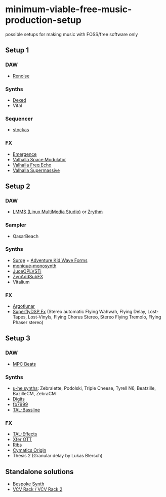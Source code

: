 # minimum-viable-free-music-production-setup
possible setups for making music with FOSS/free software only

## Setup 1

### DAW
- [Renoise](https://www.renoise.com)

### Synths
- [Dexed](https://github.com/asb2m10/dexed)
- Vital 

### Sequencer
- [stockas](https://github.com/surge-synthesizer/stochas)

### FX
- [Emergence](https://daniel-gergely.itch.io/emergence)
- [Valhalla Space Modulator](https://valhalladsp.com/shop/modulation/valhalla-space-modulator/)
- [Valhalla Freq Echo](https://valhalladsp.com/shop/delay/valhalla-freq-echo/)
- [Valhalla Supermassive](https://valhalladsp.com/shop/reverb/valhalla-supermassive/)


## Setup 2 

### DAW
- [LMMS (Linux MultiMedia Studio)](https://lmms.io/) or [Zrythm](https://www.zrythm.org/)

### Sampler
- QasarBeach

### Synths
- [Surge](https://github.com/surge-synthesizer/surge) + [Adventure Kid Wave Forms](https://github.com/KristofferKarlAxelEkstrand/AKWF-FREE) 
- [monique-monosynth](https://github.com/surge-synthesizer/monique-monosynth)
- [JuceOPLVSTi](https://github.com/bsutherland/JuceOPLVSTi)
- [ZynAddSubFX](https://zynaddsubfx.sourceforge.io/)
- Vitalium

### FX
- [Argotlunar](https://mourednik.github.io/argotlunar/)
- [SuperflyDSP Fx](https://superflydsp.com/) (Stereo automatic Flying Wahwah, Flying Delay, Lost-Tapes, Lost-Vinyls, Flying Chorus Stereo, Stereo Flying Tremolo, Flying Phaser stereo)


## Setup 3

### DAW
- [MPC Beats](https://www.akaipro.com/mpc-beats)

### Synths
- [u-he synths](https://u-he.com/): Zebralette, Podolski, Triple Cheese, Tyrell N6, Beatzille, BazilleCM, ZebraCM
- [Digits](http://www.extentofthejam.com/)
- [fb7999](https://www.fullbucket.de/music/fb7999.html)
- [TAL-Bassline](https://tal-software.com/products/tal-bassline)

### FX
- [TAL-Effects](https://tal-software.com/products/tal-effects)
- [Xfer OTT](https://xferrecords.com/freeware)
- [Ribs](https://hvoyaaudio.itch.io/ribs)
- [Cymatics Origin](https://cymatics.fm/products/origin-vintage-plugin)
- Thesis 2 (Granular delay by Lukas Blersch)

## Standalone solutions
- [Bespoke Synth](https://www.bespokesynth.com/)
- [VCV Rack / VCV Rack 2](https://vcvrack.com/)
